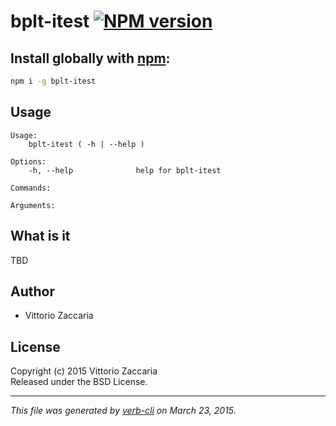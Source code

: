 # bplt-itest [![NPM version](https://badge.fury.io/js/bplt-itest.svg)](http://badge.fury.io/js/bplt-itest)


## Install globally with [npm](npmjs.org):

```bash
npm i -g bplt-itest
```

## Usage

```
Usage:
    bplt-itest ( -h | --help )

Options:
    -h, --help              help for bplt-itest

Commands:

Arguments:

```

## What is it

TBD


## Author

* Vittorio Zaccaria

## License
Copyright (c) 2015 Vittorio Zaccaria  
Released under the BSD License.

***

_This file was generated by [verb-cli](https://github.com/assemble/verb-cli) on March 23, 2015._
